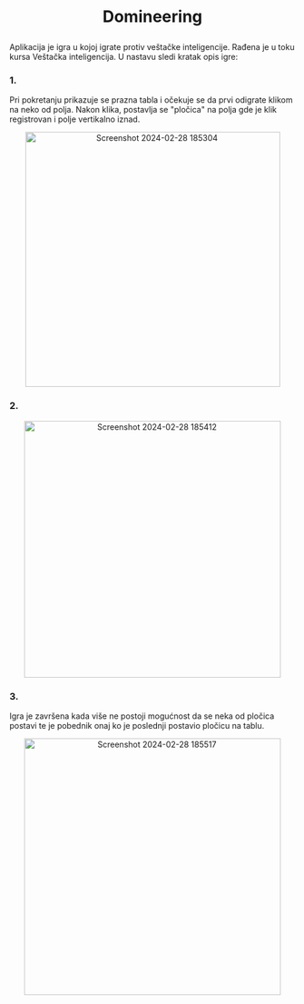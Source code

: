 # <p align="center">Domineering</p>
Aplikacija je igra u kojoj igrate protiv veštačke inteligencije. Rađena je u toku kursa Veštačka inteligencija. U nastavu sledi kratak opis igre:

### 1.

Pri pokretanju prikazuje se prazna tabla i očekuje se da prvi odigrate klikom na neko od polja. Nakon klika, postavlja se "pločica" na polja gde je klik registrovan i polje vertikalno iznad.

<p align="center">
  <img width="449" alt="Screenshot 2024-02-28 185304" src="https://github.com/zdravkoovic/Domineering/assets/76448150/9ee20305-9524-4eb3-9864-0b24d3018185">
</p>

### 2.

<p align="center">
  <img width="452" alt="Screenshot 2024-02-28 185412" src="https://github.com/zdravkoovic/Domineering/assets/76448150/cb990313-cc43-4423-bd9f-9305ec79899c">
</p>

### 3.

Igra je završena kada više ne postoji mogućnost da se neka od pločica postavi te je pobednik onaj ko je poslednji postavio pločicu na tablu.

<p align="center">
  <img width="452" alt="Screenshot 2024-02-28 185517" src="https://github.com/zdravkoovic/Domineering/assets/76448150/9a446265-e67a-4c17-bf40-adf552ef5aba">
</p>

